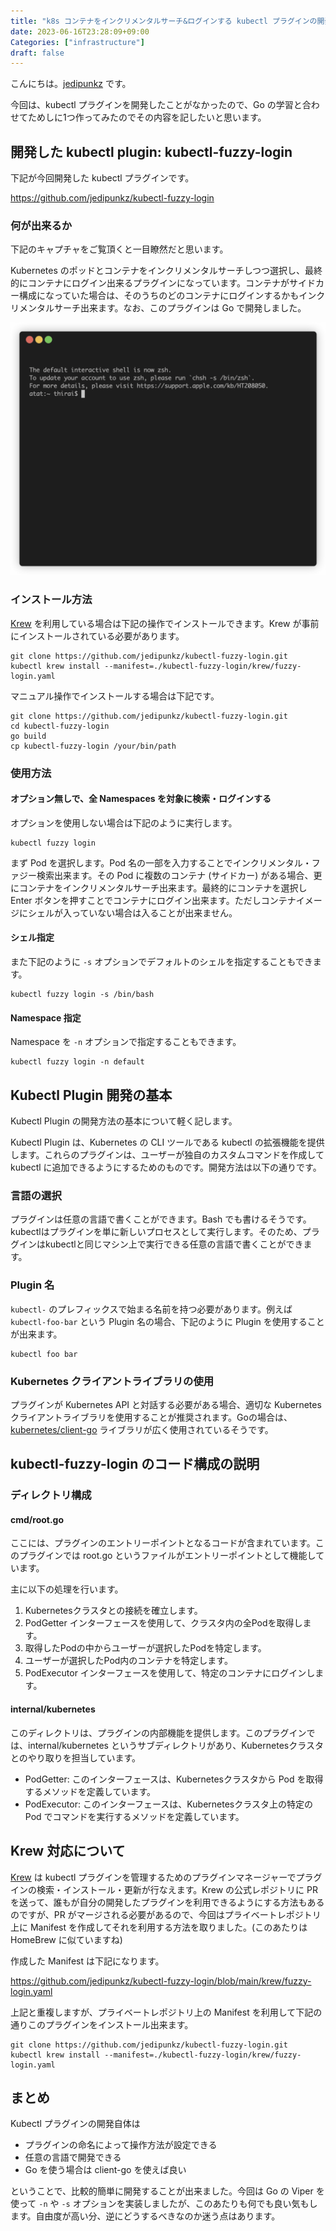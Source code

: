```yaml
---
title: "k8s コンテナをインクリメンタルサーチ&ログインする kubectl プラグインの開発"
date: 2023-06-16T23:28:09+09:00
Categories: ["infrastructure"]
draft: false
---
```

こんにちは。[jedipunkz](https://twitter.com/jedipunkz) です。

今回は、kubectl プラグインを開発したことがなかったので、Go の学習と合わせてためしに1つ作ってみたのでその内容を記したいと思います。

## 開発した kubectl plugin: kubectl-fuzzy-login

下記が今回開発した kubectl プラグインです。

https://github.com/jedipunkz/kubectl-fuzzy-login

### 何が出来るか

下記のキャプチャをご覧頂くと一目瞭然だと思います。

Kubernetes のポッドとコンテナをインクリメンタルサーチしつつ選択し、最終的にコンテナにログイン出来るプラグインになっています。コンテナがサイドカー構成になっていた場合は、そのうちのどのコンテナにログインするかもインクリメンタルサーチ出来ます。なお、このプラグインは Go で開発しました。

![kubectl-fuzzy-login](../../pix/kubectl-fuzzy-login.gif)

### インストール方法

[Krew](https://krew.sigs.k8s.io/) を利用している場合は下記の操作でインストールできます。Krew が事前にインストールされている必要があります。

```shell
git clone https://github.com/jedipunkz/kubectl-fuzzy-login.git
kubectl krew install --manifest=./kubectl-fuzzy-login/krew/fuzzy-login.yaml
```

マニュアル操作でインストールする場合は下記です。

```shell
git clone https://github.com/jedipunkz/kubectl-fuzzy-login.git
cd kubectl-fuzzy-login
go build
cp kubectl-fuzzy-login /your/bin/path
```

### 使用方法

#### オプション無しで、全 Namespaces を対象に検索・ログインする

オプションを使用しない場合は下記のように実行します。

```shell
kubectl fuzzy login 
```

まず Pod を選択します。Pod 名の一部を入力することでインクリメンタル・ファジー検索出来ます。その Pod に複数のコンテナ (サイドカー) がある場合、更にコンテナをインクリメンタルサーチ出来ます。最終的にコンテナを選択し Enter ボタンを押すことでコンテナにログイン出来ます。ただしコンテナイメージにシェルが入っていない場合は入ることが出来ません。

#### シェル指定

また下記のように `-s` オプションでデフォルトのシェルを指定することもできます。

```shell
kubectl fuzzy login -s /bin/bash
```

#### Namespace 指定

Namespace を `-n` オプションで指定することもできます。

```shell
kubectl fuzzy login -n default
```


## Kubectl Plugin 開発の基本

Kubectl Plugin の開発方法の基本について軽く記します。

Kubectl Plugin は、Kubernetes の CLI ツールである kubectl の拡張機能を提供します。これらのプラグインは、ユーザーが独自のカスタムコマンドを作成して kubectl に追加できるようにするためのものです。開発方法は以下の通りです。

### 言語の選択

プラグインは任意の言語で書くことができます。Bash でも書けるそうです。kubectlはプラグインを単に新しいプロセスとして実行します。そのため、プラグインはkubectlと同じマシン上で実行できる任意の言語で書くことができます。

### Plugin 名

`kubectl-` のプレフィックスで始まる名前を持つ必要があります。例えば `kubectl-foo-bar` という Plugin 名の場合、下記のように Plugin を使用することが出来ます。

```shell
kubectl foo bar
```

### Kubernetes クライアントライブラリの使用

プラグインが Kubernetes API と対話する必要がある場合、適切な Kubernetes クライアントライブラリを使用することが推奨されます。Goの場合は、[kubernetes/client-go](https://github.com/kubernetes/client-go) ライブラリが広く使用されているそうです。

## kubectl-fuzzy-login のコード構成の説明

### ディレクトリ構成

#### cmd/root.go
ここには、プラグインのエントリーポイントとなるコードが含まれています。このプラグインでは root.go というファイルがエントリーポイントとして機能しています。

主に以下の処理を行います。

1. Kubernetesクラスタとの接続を確立します。
2. PodGetter インターフェースを使用して、クラスタ内の全Podを取得します。
3. 取得したPodの中からユーザーが選択したPodを特定します。
4. ユーザーが選択したPod内のコンテナを特定します。
5. PodExecutor インターフェースを使用して、特定のコンテナにログインします。

#### internal/kubernetes

このディレクトリは、プラグインの内部機能を提供します。このプラグインでは、internal/kubernetes というサブディレクトリがあり、Kubernetesクラスタとのやり取りを担当しています。

- PodGetter: このインターフェースは、Kubernetesクラスタから Pod を取得するメソッドを定義しています。
- PodExecutor: このインターフェースは、Kubernetesクラスタ上の特定の Pod でコマンドを実行するメソッドを定義しています。

## Krew 対応について

[Krew](https://krew.sigs.k8s.io/) は kubectl プラグインを管理するためのプラグインマネージャーでプラグインの検索・インストール・更新が行なえます。Krew の公式レポジトリに PR を送って、誰もが自分の開発したプラグインを利用できるようにする方法もあるのですが、PR がマージされる必要があるので、今回はプライベートレポジトリ上に Manifest を作成してそれを利用する方法を取りました。(このあたりは HomeBrew に似ていますね)

作成した Manifest は下記になります。

https://github.com/jedipunkz/kubectl-fuzzy-login/blob/main/krew/fuzzy-login.yaml

上記と重複しますが、プライベートレポジトリ上の Manifest を利用して下記の通りこのプラグインをインストール出来ます。

```shell
git clone https://github.com/jedipunkz/kubectl-fuzzy-login.git
kubectl krew install --manifest=./kubectl-fuzzy-login/krew/fuzzy-login.yaml
```

## まとめ

Kubectl プラグインの開発自体は

- プラグインの命名によって操作方法が設定できる
- 任意の言語で開発できる
- Go を使う場合は client-go を使えば良い

ということで、比較的簡単に開発することが出来ました。今回は Go の Viper を使って `-n` や `-s` オプションを実装しましたが、このあたりも何でも良い気もします。自由度が高い分、逆にどうするべきなのか迷う点はあります。
